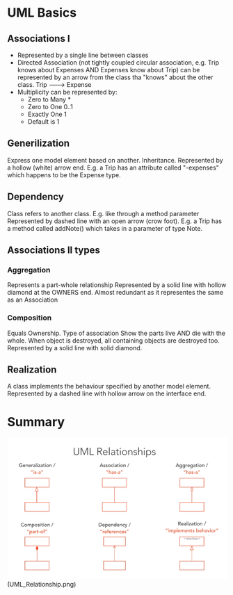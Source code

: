 # UML Basics

## Associations I
- Represented by a single line between classes
- Directed Association (not tightly coupled circular association, e.g. Trip knows about Expenses AND Expenses know about Trip) can be represented by an arrow from the class tha "knows" about the other class. Trip ---> Expense
- Multiplicity can be represented by:
    - Zero to Many *
    - Zero to One 0..1
    - Exactly One 1
    - Default is 1

## Generilization
Express one model element based on another. Inheritance.
Represented by a hollow (white) arrow end.
E.g. a Trip has an attribute called "-expenses" which happens to be the Expense type.

## Dependency
Class refers to another class. E.g. like through a method parameter
Represented by  dashed line with an open arrow (crow foot).
E.g. a Trip has a method called addNote() which takes in a parameter of type Note.

## Associations II types
### Aggregation
Represents a part-whole relationship
Represented by a solid line with hollow diamond at the OWNERS end.
Almost redundant as it representes the same as an Association

### Composition
Equals Ownership. Type of association
Show the parts live AND die with the whole. When object is destroyed, all containing objects are destroyed too.
Represented by a solid line with solid diamond.

## Realization
A class implements the behaviour specified by another model element.
Represented by a dashed line with hollow arrow on the interface end.

# Summary
![Kiku](UML_Relationship.png)
(UML_Relationship.png)
